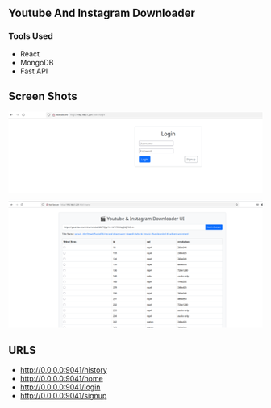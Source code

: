 ## Youtube And Instagram Downloader 

### Tools Used

* React 
* MongoDB
* Fast API

## Screen Shots 

![alt text](src/images/login.png)

![alt text](src/images/home.png)

## URLS 

 - http://0.0.0.0:9041/history
 - http://0.0.0.0:9041/home
 - http://0.0.0.0:9041/login
 - http://0.0.0.0:9041/signup
